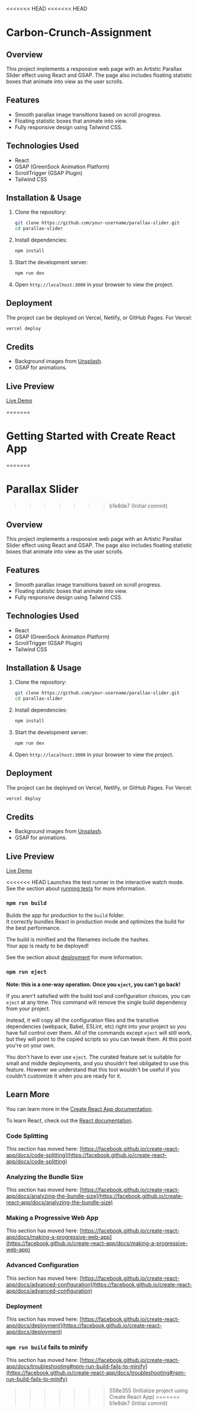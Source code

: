 <<<<<<< HEAD
<<<<<<< HEAD
# Carbon-Crunch-Assignment

## Overview
This project implements a responsive web page with an Artistic Parallax Slider effect using React and GSAP. The page also includes floating statistic boxes that animate into view as the user scrolls.

## Features
- Smooth parallax image transitions based on scroll progress.
- Floating statistic boxes that animate into view.
- Fully responsive design using Tailwind CSS.

## Technologies Used
- React
- GSAP (GreenSock Animation Platform)
- ScrollTrigger (GSAP Plugin)
- Tailwind CSS

## Installation & Usage
1. Clone the repository:
   ```sh
   git clone https://github.com/your-username/parallax-slider.git
   cd parallax-slider
   ```
2. Install dependencies:
   ```sh
   npm install
   ```
3. Start the development server:
   ```sh
   npm run dev
   ```
4. Open `http://localhost:3000` in your browser to view the project.

## Deployment
The project can be deployed on Vercel, Netlify, or GitHub Pages. For Vercel:
```sh
vercel deploy
```

## Credits
- Background images from [Unsplash](https://unsplash.com/).
- GSAP for animations.

## Live Preview
[Live Demo](https://your-live-preview-link.com)

=======
# Getting Started with Create React App
=======
# Parallax Slider
>>>>>>> b1e8de7 (Initial commit)

## Overview
This project implements a responsive web page with an Artistic Parallax Slider effect using React and GSAP. The page also includes floating statistic boxes that animate into view as the user scrolls.

## Features
- Smooth parallax image transitions based on scroll progress.
- Floating statistic boxes that animate into view.
- Fully responsive design using Tailwind CSS.

## Technologies Used
- React
- GSAP (GreenSock Animation Platform)
- ScrollTrigger (GSAP Plugin)
- Tailwind CSS

## Installation & Usage
1. Clone the repository:
   ```sh
   git clone https://github.com/your-username/parallax-slider.git
   cd parallax-slider
   ```
2. Install dependencies:
   ```sh
   npm install
   ```
3. Start the development server:
   ```sh
   npm run dev
   ```
4. Open `http://localhost:3000` in your browser to view the project.

## Deployment
The project can be deployed on Vercel, Netlify, or GitHub Pages. For Vercel:
```sh
vercel deploy
```

## Credits
- Background images from [Unsplash](https://unsplash.com/).
- GSAP for animations.

## Live Preview
[Live Demo](https://your-live-preview-link.com)

<<<<<<< HEAD
Launches the test runner in the interactive watch mode.\
See the section about [running tests](https://facebook.github.io/create-react-app/docs/running-tests) for more information.

### `npm run build`

Builds the app for production to the `build` folder.\
It correctly bundles React in production mode and optimizes the build for the best performance.

The build is minified and the filenames include the hashes.\
Your app is ready to be deployed!

See the section about [deployment](https://facebook.github.io/create-react-app/docs/deployment) for more information.

### `npm run eject`

**Note: this is a one-way operation. Once you `eject`, you can't go back!**

If you aren't satisfied with the build tool and configuration choices, you can `eject` at any time. This command will remove the single build dependency from your project.

Instead, it will copy all the configuration files and the transitive dependencies (webpack, Babel, ESLint, etc) right into your project so you have full control over them. All of the commands except `eject` will still work, but they will point to the copied scripts so you can tweak them. At this point you're on your own.

You don't have to ever use `eject`. The curated feature set is suitable for small and middle deployments, and you shouldn't feel obligated to use this feature. However we understand that this tool wouldn't be useful if you couldn't customize it when you are ready for it.

## Learn More

You can learn more in the [Create React App documentation](https://facebook.github.io/create-react-app/docs/getting-started).

To learn React, check out the [React documentation](https://reactjs.org/).

### Code Splitting

This section has moved here: [https://facebook.github.io/create-react-app/docs/code-splitting](https://facebook.github.io/create-react-app/docs/code-splitting)

### Analyzing the Bundle Size

This section has moved here: [https://facebook.github.io/create-react-app/docs/analyzing-the-bundle-size](https://facebook.github.io/create-react-app/docs/analyzing-the-bundle-size)

### Making a Progressive Web App

This section has moved here: [https://facebook.github.io/create-react-app/docs/making-a-progressive-web-app](https://facebook.github.io/create-react-app/docs/making-a-progressive-web-app)

### Advanced Configuration

This section has moved here: [https://facebook.github.io/create-react-app/docs/advanced-configuration](https://facebook.github.io/create-react-app/docs/advanced-configuration)

### Deployment

This section has moved here: [https://facebook.github.io/create-react-app/docs/deployment](https://facebook.github.io/create-react-app/docs/deployment)

### `npm run build` fails to minify

This section has moved here: [https://facebook.github.io/create-react-app/docs/troubleshooting#npm-run-build-fails-to-minify](https://facebook.github.io/create-react-app/docs/troubleshooting#npm-run-build-fails-to-minify)
>>>>>>> 558e355 (Initialize project using Create React App)
=======
>>>>>>> b1e8de7 (Initial commit)
